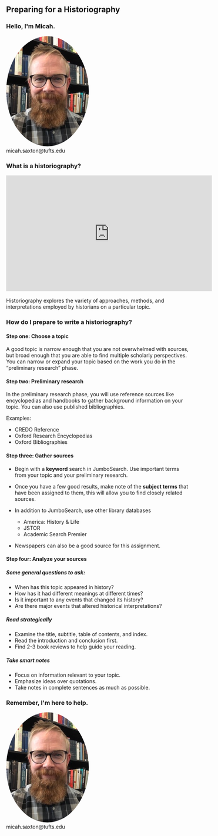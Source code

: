 ## Preparing for a Historiography


### Hello, I'm Micah.
<img src="./images/saxton_profile.jpg" height=300 style="border-radius: 50%">
<br>
micah.saxton@tufts.edu


### What is a historiography?

<iframe width="560" height="315" src="https://www.youtube.com/embed/pB3xb1_gp4Y" title="YouTube video player" frameborder="0" allow="accelerometer; autoplay; clipboard-write; encrypted-media; gyroscope; picture-in-picture" allowfullscreen></iframe>

Historiography explores the variety of approaches, methods, and interpretations employed by historians on a particular topic.


### How do I prepare to write a historiography?

#### Step one: Choose a topic
A good topic is narrow enough that you are not overwhelmed with sources, but broad enough that you are able to find multiple scholarly perspectives. You can narrow or expand your topic based on the work you do in the “preliminary research” phase.

#### Step two: Preliminary research
In the preliminary research phase, you will use reference sources like encyclopedias and handbooks to gather background information on your topic. You can also use published bibliographies.

Examples:
* CREDO Reference
* Oxford Research Encyclopedias
* Oxford Bibliographies

#### Step three: Gather sources
* Begin with a **keyword** search in JumboSearch. Use important terms from your topic and your preliminary research.
* Once you have a few good results, make note of the **subject terms** that have been assigned to them, this will allow you to find closely related sources.

* In addition to JumboSearch, use other library databases
    * America: History & Life
    * JSTOR
    * Academic Search Premier

* Newspapers can also be a good source for this assignment.

#### Step four: Analyze your sources

##### Some general questions to ask:
* When has this topic appeared in history?
* How has it had different meanings at different times?
* Is it important to any events that changed its history?
* Are there major events that altered historical interpretations?

##### Read strategically
* Examine the title, subtitle, table of contents, and index.
* Read the introduction and conclusion first.
* Find 2-3 book reviews to help guide your reading.

##### Take smart notes
* Focus on information relevant to your topic.
* Emphasize ideas over quotations.
* Take notes in complete sentences as much as possible.


### Remember, I'm here to help.
<img src="./images/saxton_profile.jpg" height=300 style="border-radius: 50%">
<br>
micah.saxton@tufts.edu

